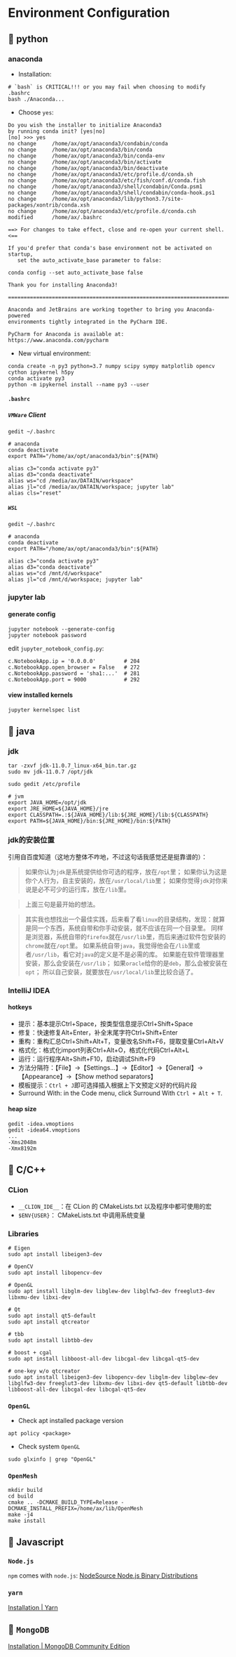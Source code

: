 # Environment Configuration

## 🌱 python

### anaconda

- Installation:
```
# `bash` is CRITICAL!!! or you may fail when choosing to modify .bashrc
bash ./Anaconda...
```
- Choose `yes`:
```
Do you wish the installer to initialize Anaconda3
by running conda init? [yes|no]
[no] >>> yes
no change     /home/ax/opt/anaconda3/condabin/conda
no change     /home/ax/opt/anaconda3/bin/conda
no change     /home/ax/opt/anaconda3/bin/conda-env
no change     /home/ax/opt/anaconda3/bin/activate
no change     /home/ax/opt/anaconda3/bin/deactivate
no change     /home/ax/opt/anaconda3/etc/profile.d/conda.sh
no change     /home/ax/opt/anaconda3/etc/fish/conf.d/conda.fish
no change     /home/ax/opt/anaconda3/shell/condabin/Conda.psm1
no change     /home/ax/opt/anaconda3/shell/condabin/conda-hook.ps1
no change     /home/ax/opt/anaconda3/lib/python3.7/site-packages/xontrib/conda.xsh
no change     /home/ax/opt/anaconda3/etc/profile.d/conda.csh
modified      /home/ax/.bashrc

==> For changes to take effect, close and re-open your current shell. <==

If you'd prefer that conda's base environment not be activated on startup, 
   set the auto_activate_base parameter to false: 

conda config --set auto_activate_base false

Thank you for installing Anaconda3!

===========================================================================

Anaconda and JetBrains are working together to bring you Anaconda-powered
environments tightly integrated in the PyCharm IDE.

PyCharm for Anaconda is available at:
https://www.anaconda.com/pycharm
```
- New virtual environment:
```
conda create -n py3 python=3.7 numpy scipy sympy matplotlib opencv cython ipykernel h5py
conda activate py3
python -m ipykernel install --name py3 --user
```
    
#### `.bashrc`

##### `VMWare` Client

```
gedit ~/.bashrc

# anaconda
conda deactivate
export PATH="/home/ax/opt/anaconda3/bin":${PATH}

alias c3="conda activate py3"
alias d3="conda deactivate"
alias ws="cd /media/ax/DATAIN/workspace"
alias jl="cd /media/ax/DATAIN/workspace; jupyter lab"
alias cls="reset"
```

##### `WSL`

```
gedit ~/.bashrc

# anaconda
conda deactivate
export PATH="/home/ax/opt/anaconda3/bin":${PATH}

alias c3="conda activate py3"
alias d3="conda deactivate"
alias ws="cd /mnt/d/workspace"
alias jl="cd /mnt/d/workspace; jupyter lab"
```
    
### jupyter lab

#### generate config

```
jupyter notebook --generate-config
jupyter notebook password
```

edit `jupyter_notebook_config.py`:    

```
c.NotebookApp.ip = '0.0.0.0'         # 204
c.NotebookApp.open_browser = False   # 272
c.NotebookApp.password = 'sha1:...'  # 281
c.NotebookApp.port = 9000            # 292
```
    
#### view installed kernels

```
jupyter kernelspec list
```

## 🌱 java

### jdk

```
tar -zxvf jdk-11.0.7_linux-x64_bin.tar.gz
sudo mv jdk-11.0.7 /opt/jdk

sudo gedit /etc/profile

# jvm
export JAVA_HOME=/opt/jdk
export JRE_HOME=${JAVA_HOME}/jre
export CLASSPATH=.:${JAVA_HOME}/lib:${JRE_HOME}/lib:${CLASSPATH}
export PATH=${JAVA_HOME}/bin:${JRE_HOME}/bin:${PATH}
```

### jdk的安装位置

引用自百度知道（这地方整体不咋地，不过这句话我感觉还是挺靠谱的）：

> 如果你认为`jdk`是系统提供给你可选的程序，放在`/opt`里；
> 如果你认为这是你个人行为，自主安装的，放在`/usr/local/lib`里；
> 如果你觉得`jdk`对你来说是必不可少的运行库，放在`/lib`里。

> 上面三句是最开始的想法。

> 其实我也想找出一个最佳实践，后来看了看`linux`的目录结构，发现：就算是同一个东西，系统自带和你手动安装，就不应该在同一个目录里。
> 同样是浏览器，系统自带的`firefox`就在`/usr/lib`里，而后来通过软件包安装的`chrome`就在`/opt`里。
> 如果系统自带`java`，我觉得他会在`/lib`里或者`/usr/lib`，看它对`java`的定义是不是必需的库。
> 如果能在软件管理器里安装，那么会安装在`/usr/lib`；
> 如果`oracle`给你的是`deb`，那么会被安装在`opt`；
> 所以自己安装，就要放在`/usr/local/lib`里比较合适了。

### IntelliJ IDEA

#### hotkeys

- 提示：基本提示Ctrl+Space，按类型信息提示Ctrl+Shift+Space
- 修复：快速修复Alt+Enter，补全末尾字符Ctrl+Shift+Enter
- 重构：重构汇总Ctrl+Shift+Alt+T，变量改名Shift+F6，提取变量Ctrl+Alt+V
- 格式化：格式化import列表Ctrl+Alt+O，格式化代码Ctrl+Alt+L
- 运行：运行程序Alt+Shift+F10，启动调试Shift+F9
- 方法分隔符：【File】→【Settings...】→【Editor】→【General】→【Appearance】→【Show method separators】
- 模板提示：`Ctrl + J`即可选择插入根据上下文预定义好的代码片段
- Surround With: in the Code menu, click Surround With `Ctrl + Alt + T`.

#### heap size

```
gedit -idea.vmoptions
gedit -idea64.vmoptions
...
-Xms2048m
-Xmx8192m
```

## 🌱 C/C++ 

### CLion

- `__CLION_IDE__`：在 CLion 的 CMakeLists.txt 以及程序中都可使用的宏
- `$ENV{USER}`： CMakeLists.txt 中调用系统变量

### Libraries

```
# Eigen
sudo apt install libeigen3-dev

# OpenCV
sudo apt install libopencv-dev

# OpenGL
sudo apt install libglm-dev libglew-dev libglfw3-dev freeglut3-dev libxmu-dev libxi-dev

# Qt
sudo apt install qt5-default
sudo apt install qtcreator

# tbb
sudo apt install libtbb-dev

# boost + cgal
sudo apt install libboost-all-dev libcgal-dev libcgal-qt5-dev

# one-key w/o qtcreator
sudo apt install libeigen3-dev libopencv-dev libglm-dev libglew-dev libglfw3-dev freeglut3-dev libxmu-dev libxi-dev qt5-default libtbb-dev libboost-all-dev libcgal-dev libcgal-qt5-dev
```

### `OpenGL`

- Check apt installed package version
```
apt policy <package>
```
- Check system `OpenGL`
```
sudo glxinfo | grep "OpenGL"
```

### `OpenMesh`

```
mkdir build
cd build
cmake .. -DCMAKE_BUILD_TYPE=Release -DCMAKE_INSTALL_PREFIX=/home/ax/lib/OpenMesh
make -j4
make install
```

## 🌱 Javascript

### `Node.js`

`npm` comes with `node.js`: [NodeSource Node.js Binary Distributions](https://github.com/nodesource/distributions/blob/master/README.md)

### `yarn`

[Installation | Yarn](https://classic.yarnpkg.com/en/docs/install/#debian-stable)


## 🌱 `MongoDB`

[Installation | MongoDB Community Edition](https://docs.mongodb.com/manual/tutorial/install-mongodb-on-ubuntu/)
